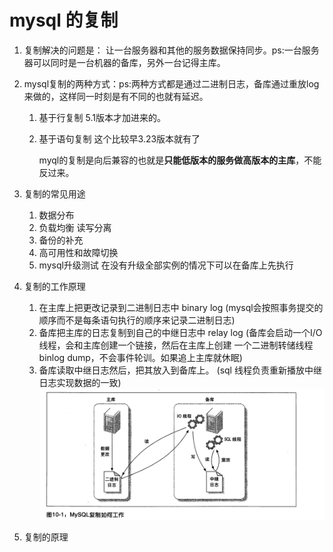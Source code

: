 # mysql 的复制

1. 复制解决的问题是： 让一台服务器和其他的服务数据保持同步。ps:一台服务器可以同时是一台机器的备库，另外一台记得主库。

2. mysql复制的两种方式：ps:两种方式都是通过二进制日志，备库通过重放log来做的，这样同一时刻是有不同的也就有延迟。

   1. 基于行复制 5.1版本才加进来的。

   2. 基于语句复制 这个比较早3.23版本就有了

      myql的复制是向后兼容的也就是**只能低版本的服务做高版本的主库**，不能反过来。

3. 复制的常见用途

   1. 数据分布
   2. 负载均衡 读写分离
   3. 备份的补充
   4. 高可用性和故障切换
   5. mysql升级测试 在没有升级全部实例的情况下可以在备库上先执行
   
4. 复制的工作原理

   1. 在主库上把更改记录到二进制日志中 binary log (mysql会按照事务提交的顺序而不是每条语句执行的顺序来记录二进制日志)
   2. 备库把主库的日志复制到自己的中继日志中 relay log  (备库会启动一个I/O线程，会和主库创建一个链接，然后在主库上创建 一个二进制转储线程 binlog dump，不会事件轮训。如果追上主库就休眠)
   3. 备库读取中继日志然后，把其放入到备库上。 (sql 线程负责重新播放中继日志实现数据的一致)![image-20190814163636383](../images/image-20190814163636383.png)

5. 复制的原理